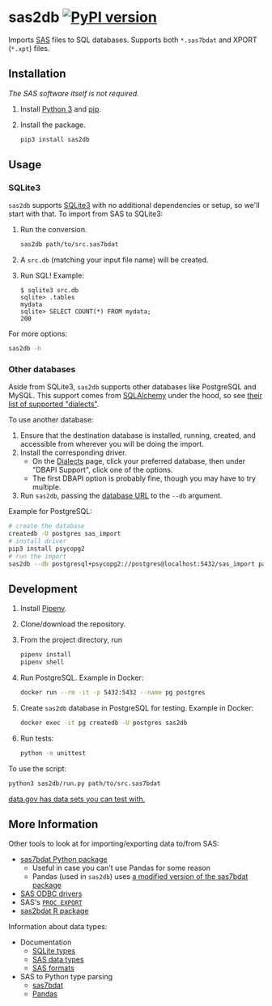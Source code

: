 # sas2db [![PyPI version](https://badge.fury.io/py/sas2db.svg)](https://badge.fury.io/py/sas2db)

Imports [SAS](https://en.wikipedia.org/wiki/SAS_(software)) files to SQL databases. Supports both `*.sas7bdat` and XPORT (`*.xpt`) files.

## Installation

_The SAS software itself is not required._

1. Install [Python 3](https://www.python.org/downloads/) and [pip](https://pip.pypa.io/en/stable/installing/).
1. Install the package.

    ```sh
    pip3 install sas2db
    ```

## Usage

### SQLite3

`sas2db` supports [SQLite3](https://www.sqlite.org/) with no additional dependencies or setup, so we'll start with that. To import from SAS to SQLite3:

1. Run the conversion.

    ```sh
    sas2db path/to/src.sas7bdat
    ```

1. A `src.db` (matching your input file name) will be created.
1. Run SQL! Example:

    ```
    $ sqlite3 src.db
    sqlite> .tables
    mydata
    sqlite> SELECT COUNT(*) FROM mydata;
    200
    ```

For more options:

```sh
sas2db -h
```

### Other databases

Aside from SQLite3, `sas2db` supports other databases like PostgreSQL and MySQL. This support comes from [SQLAlchemy](https://www.sqlalchemy.org/) under the hood, so see [their list of supported "dialects"](https://docs.sqlalchemy.org/en/latest/dialects/index.html).

To use another database:

1. Ensure that the destination database is installed, running, created, and accessible from wherever you will be doing the import.
1. Install the corresponding driver.
    * On the [Dialects](https://docs.sqlalchemy.org/en/latest/dialects/index.html) page, click your preferred database, then under "DBAPI Support", click one of the options.
    * The first DBAPI option is probably fine, though you may have to try multiple.
1. Run `sas2db`, passing the [database URL](https://docs.sqlalchemy.org/en/latest/core/engines.html#database-urls) to the `--db` argument.

Example for PostgreSQL:

```sh
# create the database
createdb -U postgres sas_import
# install driver
pip3 install psycopg2
# run the import
sas2db --db postgresql+psycopg2://postgres@localhost:5432/sas_import path/to/src.sas7bdat
```

## Development

1. Install [Pipenv](https://pipenv.readthedocs.io/en/latest/).
1. Clone/download the repository.
1. From the project directory, run

    ```sh
    pipenv install
    pipenv shell
    ```

1. Run PostgreSQL. Example in Docker:

    ```sh
    docker run --rm -it -p 5432:5432 --name pg postgres
    ```

1. Create `sas2db` database in PostgreSQL for testing. Example in Docker:

    ```sh
    docker exec -it pg createdb -U postgres sas2db
    ```

1. Run tests:

    ```sh
    python -m unittest
    ```

To use the script:

```sh
python3 sas2db/run.py path/to/src.sas7bdat
```

[data.gov has data sets you can test with.](https://catalog.data.gov/dataset?res_format=Zipped+SAS7BDAT)

## More Information

Other tools to look at for importing/exporting data to/from SAS:

* [sas7bdat Python package](https://pypi.org/project/sas7bdat/)
    * Useful in case you can't use Pandas for some reason
    * Pandas (used in `sas2db`) uses [a modified version of the sas7bdat package](https://github.com/pandas-dev/pandas/blob/master/pandas/io/sas/sas7bdat.py)
* [SAS ODBC drivers](http://support.sas.com/software/products/odbc/index.html)
* SAS's [`PROC EXPORT`](http://support.sas.com/documentation/cdl/en/proc/61895/HTML/default/viewer.htm#a000393175.htm)
* [sas2bdat R package](https://cran.r-project.org/web/packages/sas7bdat/index.html)

Information about data types:

* Documentation
    * [SQLite types](https://www.sqlite.org/datatype3.html#affinity_name_examples)
    * [SAS data types](http://support.sas.com/documentation/cdl/en/fedsqlref/67364/HTML/default/viewer.htm#n19bf2z7e9p646n0z224cokuj567.htm)
    * [SAS formats](http://support.sas.com/documentation/cdl/en/lrdict/64316/HTML/default/viewer.htm#a001263753.htm)
* SAS to Python type parsing
    * [sas7bdat](https://bitbucket.org/jaredhobbs/sas7bdat/src/d712283fd4a7319c7dffe44b17f25d7917e63724/sas7bdat.py#lines-454:490)
    * [Pandas](https://github.com/pandas-dev/pandas/blob/0409521665bd436a10aea7e06336066bf07ff057/pandas/io/sas/sas7bdat.py#L659-L685)